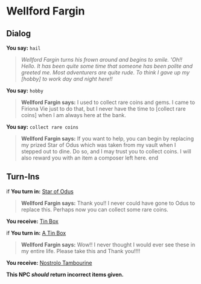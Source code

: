 # Wellford Fargin
## Dialog

**You say:** `hail`



>*Wellford Fargin turns his frown around and begins to smile. 'Oh!! Hello. It has been quite some time that someone has been polite and greeted me. Most adventurers are quite rude. To think I gave up my [hobby] to work day and night here!!*


**You say:** `hobby`



>**Wellford Fargin says:** I used to collect rare coins and gems. I came to Firiona Vie just to do that, but I never have the time to [collect rare coins] when I am always here at the bank.

**You say:** `collect rare coins`



>**Wellford Fargin says:** If you want to help, you can begin by replacing my prized Star of Odus which was taken from my vault when I stepped out to dine. Do so, and I may trust you to collect coins. I will also reward you with an item a composer left here.
end

## Turn-Ins







if **You turn in:** [Star of Odus](/item/10059)


>**Wellford Fargin says:** Thank you!! I never could have gone to Odus to replace this. Perhaps now you can collect some rare coins.


 **You receive:**  [Tin Box](/item/17045) 



if **You turn in:** [A Tin Box](/item/12829)


>**Wellford Fargin says:** Wow!! I never thought I would ever see these in my entire life.  Please take this and Thank you!!!!


 **You receive:**  [Nostrolo Tambourine](/item/12940) 

**This NPC *should* return incorrect items given.**
